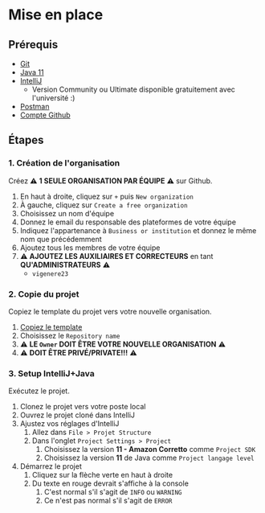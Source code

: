 # Mise en place

## Prérequis

- [Git](https://git-scm.com/downloads)
- [Java 11](https://aws.amazon.com/corretto/)
- [IntelliJ](https://www.jetbrains.com/idea/download/)
  - Version Community ou Ultimate disponible gratuitement avec l'université :)
- [Postman](https://www.postman.com/downloads/)
- [Compte Github](https://github.com/login)

## Étapes

### 1. Création de l'organisation

Créez ⚠️ **1 SEULE ORGANISATION PAR ÉQUIPE** ⚠️ sur Github.

1. En haut à droite, cliquez sur `+` puis `New organization`
2. À gauche, cliquez sur `Create a free organization`
3. Choisissez un nom d'équipe
4. Donnez le email du responsable des plateformes de votre équipe
5. Indiquez l'appartenance à `Business or institution` et donnez le même nom que précédemment
6. Ajoutez tous les membres de votre équipe
7. ⚠️ **AJOUTEZ LES AUXILIAIRES ET CORRECTEURS** en tant **QU'ADMINISTRATEURS** ⚠️
    - `vigenere23`

### 2. Copie du projet

Copiez le template du projet vers votre nouvelle organisation.

1. [Copiez le template](https://github.com/glo2003/H23-projet/generate)
2. Choisissez le `Repository name`
3. ⚠️ **LE `Owner` DOIT ÊTRE VOTRE NOUVELLE ORGANISATION** ⚠️
4. ⚠️ **DOIT ÊTRE PRIVÉ/PRIVATE!!!** ⚠️

### 3. Setup IntelliJ+Java

Exécutez le projet.

1. Clonez le projet vers votre poste local
2. Ouvrez le projet cloné dans IntelliJ
3. Ajustez vos réglages d'IntelliJ
    1. Allez dans `File > Projet Structure`
    2. Dans l'onglet `Project Settings > Project`
        1. Choisissez la version **11 - Amazon Corretto** comme `Project SDK`
        2. Choisissez la version **11** de Java comme `Project langage level`
4. Démarrez le projet
    1. Cliquez sur la flèche verte en haut à droite
    2. Du texte en rouge devrait s'affiche à la console
        1. C'est normal s'il s'agit de `INFO` ou `WARNING`
        2. Ce n'est pas normal s'il s'agit de `ERROR`
